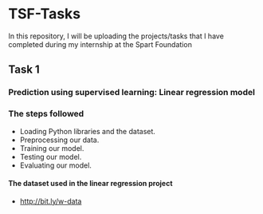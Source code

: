# TSF-Tasks
In this repository, I will be uploading the projects/tasks that I have completed during my internship at the Spart Foundation
## Task 1
### Prediction using supervised learning: Linear regression model
### The steps followed 
- Loading Python libraries and the dataset.
- Preprocessing our data.
- Training our model.
- Testing our model.
- Evaluating our model.
#### The dataset used in the linear regression project
- http://bit.ly/w-data

